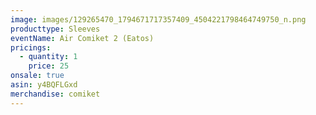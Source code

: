 ```yaml
---
image: images/129265470_1794671717357409_4504221798464749750_n.png
producttype: Sleeves
eventName: Air Comiket 2 (Eatos)
pricings:
  - quantity: 1
    price: 25
onsale: true
asin: y4BQFLGxd
merchandise: comiket
---
```

